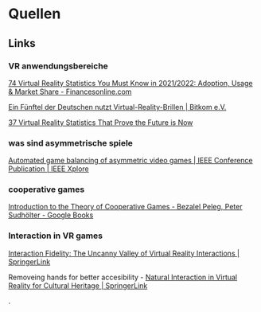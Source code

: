 # Quellen

## Links

### VR anwendungsbereiche

[74 Virtual Reality Statistics You Must Know in 2021/2022: Adoption, Usage &amp; Market Share - Financesonline.com](https://financesonline.com/virtual-reality-statistics/)

[Ein Fünftel der Deutschen nutzt Virtual-Reality-Brillen | Bitkom e.V.](https://www.bitkom.org/Presse/Presseinformation/Fuenftel-nutzt-Virtual-Reality-Brillen)

[37 Virtual Reality Statistics That Prove the Future is Now](https://dataprot.net/statistics/virtual-reality-statistics/)

### was sind asymmetrische spiele

[Automated game balancing of asymmetric video games | IEEE Conference Publication | IEEE Xplore](https://ieeexplore.ieee.org/abstract/document/7860432)

### cooperative games

[Introduction to the Theory of Cooperative Games - Bezalel Peleg, Peter Sudhölter - Google Books](https://books.google.at/books?hl=de&lr=&id=9N8BJ6rwTcwC&oi=fnd&pg=PR5&dq=cooperative+games&ots=j__mDB-v0c&sig=I4Jz-ZgrQ1I0bHfS86_7uB2F9wE&redir_esc=y#v=onepage&q=cooperative%20games&f=false)

### Interaction in VR games

[Interaction Fidelity: The Uncanny Valley of Virtual Reality Interactions | SpringerLink](https://link.springer.com/chapter/10.1007/978-3-319-39907-2_6)

Removeing hands for better accesibility - [Natural Interaction in Virtual Reality for Cultural Heritage | SpringerLink](https://link.springer.com/chapter/10.1007/978-3-030-05819-7_10)

.
